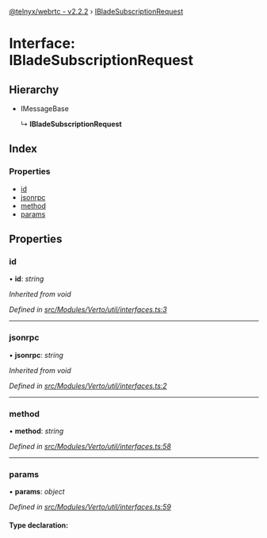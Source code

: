 [@telnyx/webrtc - v2.2.2](../README.md) › [IBladeSubscriptionRequest](ibladesubscriptionrequest.md)

# Interface: IBladeSubscriptionRequest

## Hierarchy

* IMessageBase

  ↳ **IBladeSubscriptionRequest**

## Index

### Properties

* [id](ibladesubscriptionrequest.md#id)
* [jsonrpc](ibladesubscriptionrequest.md#jsonrpc)
* [method](ibladesubscriptionrequest.md#method)
* [params](ibladesubscriptionrequest.md#params)

## Properties

###  id

• **id**: *string*

*Inherited from void*

*Defined in [src/Modules/Verto/util/interfaces.ts:3](https://github.com/team-telnyx/webrtc/blob/main/packages/js/src/Modules/Verto/util/interfaces.ts#L3)*

___

###  jsonrpc

• **jsonrpc**: *string*

*Inherited from void*

*Defined in [src/Modules/Verto/util/interfaces.ts:2](https://github.com/team-telnyx/webrtc/blob/main/packages/js/src/Modules/Verto/util/interfaces.ts#L2)*

___

###  method

• **method**: *string*

*Defined in [src/Modules/Verto/util/interfaces.ts:58](https://github.com/team-telnyx/webrtc/blob/main/packages/js/src/Modules/Verto/util/interfaces.ts#L58)*

___

###  params

• **params**: *object*

*Defined in [src/Modules/Verto/util/interfaces.ts:59](https://github.com/team-telnyx/webrtc/blob/main/packages/js/src/Modules/Verto/util/interfaces.ts#L59)*

#### Type declaration:
